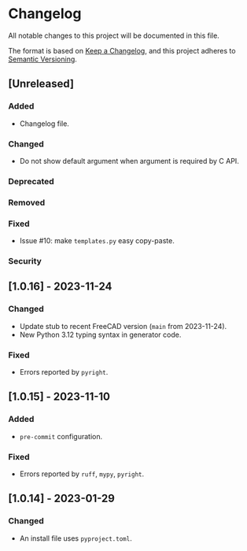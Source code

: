 # Changelog

All notable changes to this project will be documented in this file.

The format is based on [Keep a Changelog](https://keepachangelog.com/en/1.1.0/),
and this project adheres to [Semantic Versioning](https://semver.org/spec/v2.0.0.html).

## [Unreleased]

### Added

- Changelog file.

### Changed

- Do not show default argument when argument is required by C API.

### Deprecated

### Removed

### Fixed

- Issue #10: make `templates.py` easy copy-paste.

### Security

## [1.0.16] - 2023-11-24

### Changed

- Update stub to recent FreeCAD version (`main` from 2023-11-24).
- New Python 3.12 typing syntax in generator code. 

### Fixed

- Errors reported by `pyright`.

## [1.0.15] - 2023-11-10

### Added

- `pre-commit` configuration.

### Fixed

- Errors reported by `ruff`, `mypy`, `pyright`.

## [1.0.14] - 2023-01-29

### Changed

- An install file uses `pyproject.toml`.
